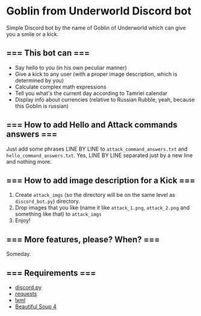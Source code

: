 # Goblin from Underworld Discord bot
Simple Discord bot by the name of Goblin of Underworld which can give you a smile or a kick.

## === This bot can ===
* Say hello to you (in his own peculiar manner)
* Give a kick to any user (with a proper image description, which is determined by you)
* Calculate complex math expressions
* Tell you what's the current day according to Tamriel calendar
* Display info about currencies (relative to Russian Rubble, yeah, because this Goblin is russian)

## === How to add Hello and Attack commands answers ===
Just add some phrases LINE BY LINE to `attack_command_answers.txt` and `hello_command_answers.txt`. Yes, LINE BY LINE separated just by a new line and nothing more.

## === How to add image description for a Kick ===
1. Create `attack_imgs` (so the directory will be on the same level as `discord_bot.py`) directory.
2. Drop images that you like (name it like `attack_1.png`, `attack_2.png` and something like that) to `attack_imgs`
3. Enjoy!

## === More features, please? When? ===
Someday.

## === Requirements ===
* [discord.py](https://discordpy.readthedocs.io/en/stable/)
* [requests](https://requests.readthedocs.io/en/latest/)
* [lxml](https://lxml.de/)
* [Beautiful Soup 4](https://www.crummy.com/software/BeautifulSoup/)
